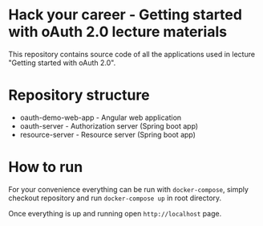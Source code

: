 # Hack your career - Getting started with oAuth 2.0 lecture materials

This repository contains source code of all the applications used in lecture "Getting started with oAuth 2.0". 

# Repository structure

- oauth-demo-web-app - Angular web application 
- oauth-server - Authorization server (Spring boot app)
- resource-server - Resource server (Spring boot app)

# How to run

For your convenience everything can be run with `docker-compose`, simply checkout repository and run 
`docker-compose up` in root directory.

Once everything is up and running open `http://localhost` page. 